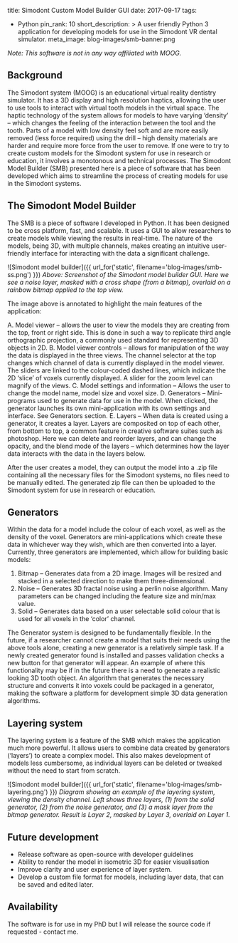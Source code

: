 title: Simodont Custom Model Builder GUI
date: 2017-09-17
tags:
  - Python
pin_rank: 10
short_description: >
  A user friendly Python 3 application for developing models for use in the
  Simodont VR dental simulator.
meta_image: blog-images/smb-banner.png


*Note: This software is not in any way affiliated with MOOG.*

## Background

The Simodont system (MOOG) is an educational virtual reality dentistry simulator. It has a 3D display and high resolution haptics, allowing the user to use tools to interact with virtual tooth models in the virtual space. The haptic technology of the system allows for models to have varying ‘density’ – which changes the feeling of the interaction between the tool and the tooth. Parts of a model with low density feel soft and are more easily removed (less force required) using the drill – high density materials are harder and require more force from the user to remove. If one were to try to create custom models for the Simodont system for use in research or education, it involves a monotonous and technical processes. The Simodont Model Builder (SMB) presented here is a piece of software that has been developed which aims to streamline the process of creating models for use in the Simodont systems.

## The Simodont Model Builder

The SMB is a piece of software I developed in Python. It has been designed to be cross platform, fast, and scalable. It uses a GUI to allow researchers to create models while viewing the results in real-time. The nature of the models, being 3D, with multiple channels, makes creating an intuitive user-friendly interface for interacting with the data a significant challenge.

![Simodont model builder]({{ url_for('static', filename='blog-images/smb-ss.png') }})
*Above: Screenshot of the Simodont model builder GUI. Here we see a noise layer, masked with a cross shape (from a bitmap), overlaid on a rainbow bitmap applied to the top view.*

The image above is annotated to highlight the main features of the application:

A.	Model viewer – allows the user to view the models they are creating from the top, front or right side. This is done in such a way to replicate third angle orthographic projection, a commonly used standard for representing 3D objects in 2D.
B.	Model viewer controls – allows for manipulation of the way the data is displayed in the three views. The channel selector at the top changes which channel of data is currently displayed in the model viewer. The sliders are linked to the colour-coded dashed lines, which indicate the 2D ‘slice’ of voxels currently displayed. A slider for the zoom level can magnify of the views.
C.	Model settings and information – Allows the user to change the model name, model size and voxel size.
D.	Generators – Mini-programs used to generate data for use in the model. When clicked, the generator launches its own mini-application with its own settings and interface. See Generators section.
E.	Layers – When data is created using a generator, it creates a layer. Layers are composited on top of each other, from bottom to top, a common feature in creative software suites such as photoshop. Here we can delete and reorder layers, and can change the opacity, and the blend mode of the layers – which determines how the layer data interacts with the data in the layers below.

After the user creates a model, they can output the model into a .zip file containing all the necessary files for the Simodont systems, no files need to be manually edited. The generated zip file can then be uploaded to the Simodont system for use in research or education.

## Generators

Within the data for a model include the colour of each voxel, as well as the density of the voxel. Generators are mini-applications which create these data in whichever way they wish, which are then converted into a layer.
Currently, three generators are implemented, which allow for building basic models:

1.	Bitmap – Generates data from a 2D image. Images will be resized and stacked in a selected direction to make them three-dimensional.
2.	Noise – Generates 3D fractal noise using a perlin noise algorithm. Many parameters can be changed including the feature size and min/max value.
3.	Solid – Generates data based on a user selectable solid colour that is used for all voxels in the ‘color’ channel.

The Generator system is designed to be fundamentally flexible. In the future, if a researcher cannot create a model that suits their needs using the above tools alone, creating a new generator is a relatively simple task. If a newly created generator found is installed and passes validation checks a new button for that generator will appear.  An example of where this functionality may be if in the future there is a need to generate a realistic looking 3D tooth object. An algorithm that generates the necessary structure and converts it into voxels could be packaged in a generator, making the software a platform for development simple 3D data generation algorithms.

## Layering system

The layering system is a feature of the SMB which makes the application much more powerful. It allows users to combine data created by generators (‘layers’) to create a complex model. This also makes development of models less cumbersome, as individual layers can be deleted or tweaked without the need to start from scratch.

![Simodont model builder]({{ url_for('static', filename='blog-images/smb-layering.png') }})
*Diagram showing an example of the layering system, viewing the density channel. Left shows three layers, (1) from the solid generator, (2) from the noise generator, and (3) a mask layer from the bitmap generator. Result is Layer 2, masked by Layer 3, overlaid on Layer 1.*

## Future development

* Release software as open-source with developer guidelines
* Ability to render the model in isometric 3D for easier visualisation
* Improve clarity and user experience of layer system.
* Develop a custom file format for models, including layer data, that can be saved and edited later.


## Availability

The software is for use in my PhD but I will release the source code if requested - contact me.
